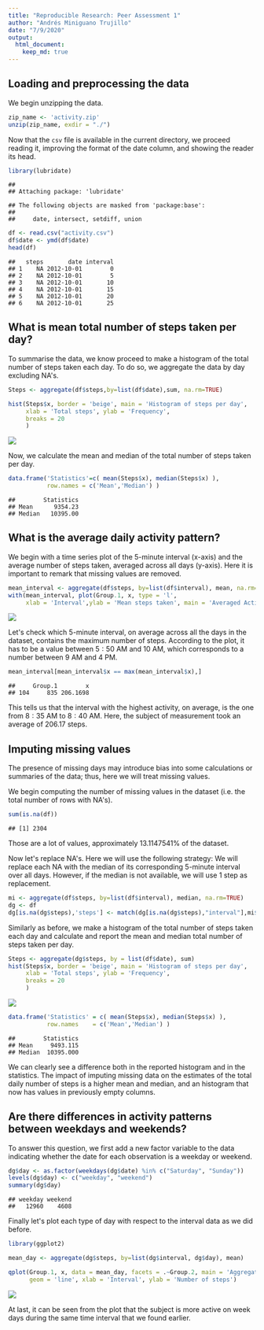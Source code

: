 ```yaml
---
title: "Reproducible Research: Peer Assessment 1"
author: "Andrés Miniguano Trujillo"
date: "7/9/2020"
output: 
  html_document:
    keep_md: true
---
```




## Loading and preprocessing the data

We begin unzipping the data.

```r
zip_name <- 'activity.zip'
unzip(zip_name, exdir = "./")
```

Now that the `csv` file is available in the current directory, we proceed reading it, improving the format of the date column, and showing the reader its head.

```r
library(lubridate)
```

```
## 
## Attaching package: 'lubridate'
```

```
## The following objects are masked from 'package:base':
## 
##     date, intersect, setdiff, union
```

```r
df <- read.csv("activity.csv")
df$date <- ymd(df$date)
head(df)
```

```
##   steps       date interval
## 1    NA 2012-10-01        0
## 2    NA 2012-10-01        5
## 3    NA 2012-10-01       10
## 4    NA 2012-10-01       15
## 5    NA 2012-10-01       20
## 6    NA 2012-10-01       25
```

## What is mean total number of steps taken per day?

To summarise the data, we know proceed to make a histogram of the total number of steps taken each day. To do so, we aggregate the data by day excluding NA's.


```r
Steps <- aggregate(df$steps,by=list(df$date),sum, na.rm=TRUE)

hist(Steps$x, border = 'beige', main = 'Histogram of steps per day', 
     xlab = 'Total steps', ylab = 'Frequency',
     breaks = 20
     )
```

![](PA1_template_files/figure-html/unnamed-chunk-3-1.png)<!-- -->

Now, we calculate the mean and median of the total number of steps taken per day.

```r
data.frame('Statistics'=c( mean(Steps$x), median(Steps$x) ), 
           row.names = c('Mean','Median') ) 
```

```
##        Statistics
## Mean      9354.23
## Median   10395.00
```


## What is the average daily activity pattern?

We begin with a time series plot of the 5-minute interval (x-axis) and the average number of steps taken, averaged across all days (y-axis). Here it is important to remark that missing values are removed.

```r
mean_interval <- aggregate(df$steps, by=list(df$interval), mean, na.rm=TRUE)
with(mean_interval, plot(Group.1, x, type = 'l',
     xlab = 'Interval',ylab = 'Mean steps taken', main = 'Averaged Activity Series'))
```

![](PA1_template_files/figure-html/unnamed-chunk-5-1.png)<!-- -->

Let's check which 5-minute interval, on average across all the days in the dataset, contains the maximum number of steps. According to the plot, it has to be a value between $5:50$ AM and $10$ AM, which corresponds to a number between $9$ AM and $4$ PM. 


```r
mean_interval[mean_interval$x == max(mean_interval$x),]
```

```
##     Group.1        x
## 104     835 206.1698
```
This tells us that the interval with the highest activity, on average, is the one from $8:35$ AM to $8:40$ AM. Here, the subject of measurement took an average of $206.17$ steps.

## Imputing missing values

The presence of missing days may introduce bias into some calculations or summaries of the data; thus, here we will treat missing values.

We begin computing the number of missing values in the dataset (i.e. the total number of rows with NA's).

```r
sum(is.na(df))
```

```
## [1] 2304
```
Those are a lot of values, approximately 13.1147541% of the dataset. 

Now let's replace NA's. Here we will use the following strategy: We will replace each NA with the median of its corresponding 5-minute interval over all days. However, if the median is not available, we will use $1$ step as replacement.

```r
mi <- aggregate(df$steps, by=list(df$interval), median, na.rm=TRUE)
dg <- df
dg[is.na(dg$steps),'steps'] <- match(dg[is.na(dg$steps),"interval"],mi$x, nomatch = 1)
```

Similarly as before, we make a histogram of the total number of steps taken each day and calculate and report the mean and median total number of steps taken per day.

```r
Steps <- aggregate(dg$steps, by = list(df$date), sum)
hist(Steps$x, border = 'beige', main = 'Histogram of steps per day', 
     xlab = 'Total steps', ylab = 'Frequency',
     breaks = 20
     )
```

![](PA1_template_files/figure-html/unnamed-chunk-9-1.png)<!-- -->

```r
data.frame('Statistics' = c( mean(Steps$x), median(Steps$x) ), 
           row.names    = c('Mean','Median') ) 
```

```
##        Statistics
## Mean     9493.115
## Median  10395.000
```
We can clearly see a difference both in the reported histogram and in the statistics. The impact of imputing missing data on the estimates of the total daily number of steps is a higher mean and median, and an histogram that now has values in previously empty columns.

## Are there differences in activity patterns between weekdays and weekends?

To answer this question, we first add a new factor variable to the data indicating whether the date for each observation is a weekday or weekend.

```r
dg$day <- as.factor(weekdays(dg$date) %in% c("Saturday", "Sunday"))
levels(dg$day) <- c("weekday", "weekend")
summary(dg$day)
```

```
## weekday weekend 
##   12960    4608
```

Finally let's plot each type of day with respect to the interval data as we did before.

```r
library(ggplot2)

mean_day <- aggregate(dg$steps, by=list(dg$interval, dg$day), mean)

qplot(Group.1, x, data = mean_day, facets = .~Group.2, main = 'Aggregated Activity Series',
      geom = 'line', xlab = 'Interval', ylab = 'Number of steps')
```

![](PA1_template_files/figure-html/unnamed-chunk-11-1.png)<!-- -->

At last, it can be seen from the plot that the subject is more active on week days during the same time interval that we found earlier. 


